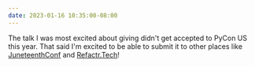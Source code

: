 ```yaml
---
date: 2023-01-16 10:35:00-08:00
---
```


The talk I was most excited about giving didn't get accepted to PyCon US this year. That said I'm excited to be able to submit it to other places like [JuneteenthConf](https://www.juneteenthconf.com) and [Refactr.Tech](https://www.refactr.tech)!